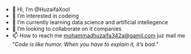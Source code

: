 - 👋 Hi, I’m @HuzaifaXool
- 👀 I’m interested in codeing
- 🌱 I’m currently learning data science and artificial intellegence
- 💞️ I’m looking to collaborate on it companies
- 📫 How to reach me mohammadhuzaifa342a@gamil.com juz mail me
*"Code is like humor. When you have to explain it, it’s bad."*
<!---
HuzaifaXool/HuzaifaXool is a ✨ special ✨ repository because its `README.md` (this file) appears on your GitHub profile.
You can click the Preview link to take a look at your changes.
--->
